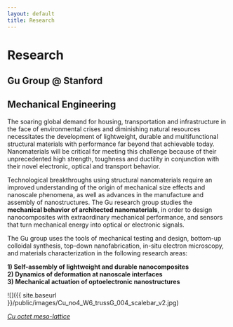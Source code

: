 ```yaml
---
layout: default
title: Research
---
```


# Research

## Gu Group @ Stanford
## Mechanical Engineering

The soaring global demand for housing, transportation and infrastructure in the face of environmental crises and diminishing natural resources necessitates the development of lightweight, durable and multifunctional structural materials with performance far beyond that achievable today. Nanomaterials will be critical for meeting this challenge because of their unprecedented high strength, toughness and ductility in conjunction with their novel electronic, optical and transport behavior.

Technological breakthroughs using structural nanomaterials require an improved understanding of the origin of mechanical size effects and nanoscale phenomena, as well as advances in the manufacture and assembly of nanostructures. The Gu research group studies the **mechanical behavior of architected nanomaterials**, in order to design nanocomposites with extraordinary mechanical performance, and sensors that turn mechanical energy into optical or electronic signals.

The Gu group uses the tools of mechanical testing and design, bottom-up colloidal synthesis, top-down nanofabrication, in-situ electron microscopy, and materials characterization in the following research areas:

**1) Self-assembly of lightweight and durable nanocomposites</br>
2) Dynamics of deformation at nanoscale interfaces</br>
3) Mechanical actuation of optoelectronic nanostructures**</br>

![]({{ site.baseurl }}/public/images/Cu_no4_W6_trussG_004_scalebar_v2.jpg)

*[Cu octet meso-lattice](http://www.sciencedirect.com/science/article/pii/S2352431615000279)*
